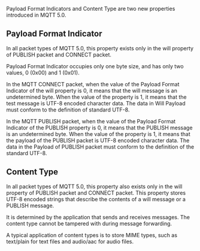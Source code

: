 Payload Format Indicators and Content Type are two new properties introduced in MQTT 5.0.

## Payload Format Indicator

In all packet types of MQTT 5.0, this property exists only in the will property of PUBLISH packet and CONNECT packet.

Payload Format Indicator occupies only one byte size, and has only two values, 0 (0x00) and 1 (0x01).

In the MQTT CONNECT packet, when the value of the Payload Format Indicator of the will property is 0, it means that the will message is an undetermined byte. When the value of the property is 1, it means that the test message is UTF-8 encoded character data. The data in Will Payload must conform to the definition of standard UTF-8.

In the MQTT PUBLISH packet, when the value of the Payload Format Indicator of the PUBLISH property is 0, it means that the PUBLISH message is an undetermined byte. When the value of the property is 1, it means that the payload of the PUBLISH packet is UTF-8 encoded character data. The data in the Payload of PUBLISH packet must conform to the definition of the standard UTF-8.

## Content Type

In all packet types of MQTT 5.0, this property also exists only in the will property of PUBLISH packet and CONNECT packet. This property stores UTF-8 encoded strings that describe the contents of a will message or a PUBLISH message.

It is determined by the application that sends and receives messages. The content type cannot be tampered with during message forwarding.

A typical application of content types is to store MIME types, such as text/plain for text files and audio/aac for audio files.



